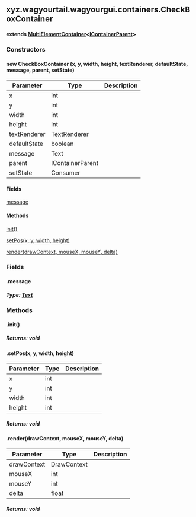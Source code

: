 

xyz.wagyourtail.wagyourgui.containers.CheckBoxContainer
-------------------------------------------------------

#### extends [MultiElementContainer](1.9.2/xyz/wagyourtail/wagyourgui/containers/MultiElementContainer.html)<[IContainerParent](1.9.2/xyz/wagyourtail/wagyourgui/containers/IContainerParent.html)>

### Constructors

#### new CheckBoxContainer (x, y, width, height, textRenderer, defaultState, message, parent, setState)

| Parameter | Type | Description |
|---|---|---|
| x | int |  |
| y | int |  |
| width | int |  |
| height | int |  |
| textRenderer | TextRenderer |  |
| defaultState | boolean |  |
| message | Text |  |
| parent | IContainerParent |  |
| setState | Consumer<Boolean> |  |



#### Fields

[message](#message)



#### Methods

[init()](#init-)


[setPos(x, y, width, height)](#setPos-int-int-int-int-)


[render(drawContext, mouseX, mouseY, delta)](#render-DrawContext-int-int-float-)



### Fields

#### .message


##### Type: [Text](https://wagyourtail.xyz/Projects/MinecraftMappingViewer/App?mapping=INTERMEDIARY,YARN&version=1.20.5&search=net/minecraft/text/Text)



### Methods

#### .init()


##### Returns: void



#### .setPos(x, y, width, height)

| Parameter | Type | Description |
|---|---|---|
| x | int |  |
| y | int |  |
| width | int |  |
| height | int |  |

##### Returns: void



#### .render(drawContext, mouseX, mouseY, delta)

| Parameter | Type | Description |
|---|---|---|
| drawContext | DrawContext |  |
| mouseX | int |  |
| mouseY | int |  |
| delta | float |  |

##### Returns: void




